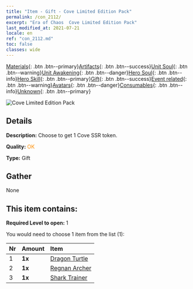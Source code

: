 ```yaml
---
title: "Item - Gift - Cove Limited Edition Pack"
permalink: /con_2112/
excerpt: "Era of Chaos  Cove Limited Edition Pack"
last_modified_at: 2021-07-21
locale: en
ref: "con_2112.md"
toc: false
classes: wide
---
```

 [Materials](/Items/){: .btn .btn--primary}[Artifacts](/Items/Artifacts/){: .btn .btn--success}[Unit Soul](/Items/UnitSoul/){: .btn .btn--warning}[Unit Awakening](/Items/UnitAwakening/){: .btn .btn--danger}[Hero Soul](/Items/HeroSoul/){: .btn .btn--info}[Hero Skill](/Items/HeroSkill/){: .btn .btn--primary}[Gift](/Items/Gift/){: .btn .btn--success}[Event related](/Items/Events/){: .btn .btn--warning}[Avatars](/Items/Avatars/){: .btn .btn--danger}[Consumables](/Items/Consumables/){: .btn .btn--info}[Unknown](/Items/Unknown/){: .btn .btn--primary}

 ![Cove Limited Edition Pack](/images/t/i_994010.png)

## Details
 **Description:** Choose to get 1 Cove SSR token.

 **Quality:** <span style="color: #FF8C00">OK</span>

 **Type:** Gift

## Gather

  None

## This item contains:

 **Required Level to open:** 1

 You would need to choose 1 item from the list (1):

  | Nr | Amount |     Item    |
  |:---|:-------|:------------|
  | 1 |  **1x** | [Dragon Turtle](/Items/unt_278/) |  | 
  | 2 |  **1x** | [Regnan Archer](/Items/unt_274/) |  | 
  | 3 |  **1x** | [Shark Trainer](/Items/unt_281/) |  | 
